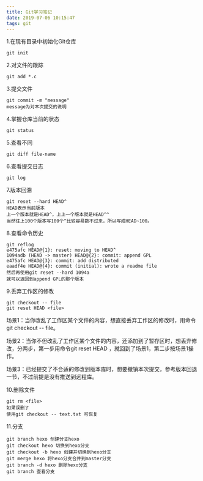 ```yaml
---
title: Git学习笔记 
date: 2019-07-06 10:15:47
tags: git 
---
```

1.在现有目录中初始化Git仓库

```
git init
```

2.对文件的跟踪

```
git add *.c
```


3.提交文件

```
git commit -m "message"
message为对本次提交的说明
```



<!-- more -->

4.掌握仓库当前的状态

```
git status
```


5.查看不同

```
git diff file-name
```



6.查看提交日志

```
git log
```



7.版本回溯

```
git reset --hard HEAD^
HEAD表示当前版本
上一个版本就是HEAD^，上上一个版本就是HEAD^^
当然往上100个版本写100个^比较容易数不过来，所以写成HEAD~100。
```



8.查看命令历史

```
git reflog
e475afc HEAD@{1}: reset: moving to HEAD^
1094adb (HEAD -> master) HEAD@{2}: commit: append GPL
e475afc HEAD@{3}: commit: add distributed
eaadf4e HEAD@{4}: commit (initial): wrote a readme file
然后再使用git reset --hard 1094a
就可以返回到append GPL的那个版本
```



9.丢弃工作区的修改

```
git checkout -- file
git reset HEAD <file>
```


场景1：当你改乱了工作区某个文件的内容，想直接丢弃工作区的修改时，用命令git checkout -- file。

场景2：当你不但改乱了工作区某个文件的内容，还添加到了暂存区时，想丢弃修改，分两步，第一步用命令git reset HEAD <file>，就回到了场景1，第二步按场景1操作。

场景3：已经提交了不合适的修改到版本库时，想要撤销本次提交，参考版本回退一节，不过前提是没有推送到远程库。

10.删除文件

```
git rm <file>
如果误删了
使用git checkout -- text.txt 可恢复
```



11.分支

```
git branch hexo 创建分支hexo
git checkout hexo 切换到hexo分支
git checkout -b hexo 创建并切换到hexo分支
git merge hexo 将hexo分支合并到master分支
git branch -d hexo 删除hexo分支
git branch 查看分支
```




